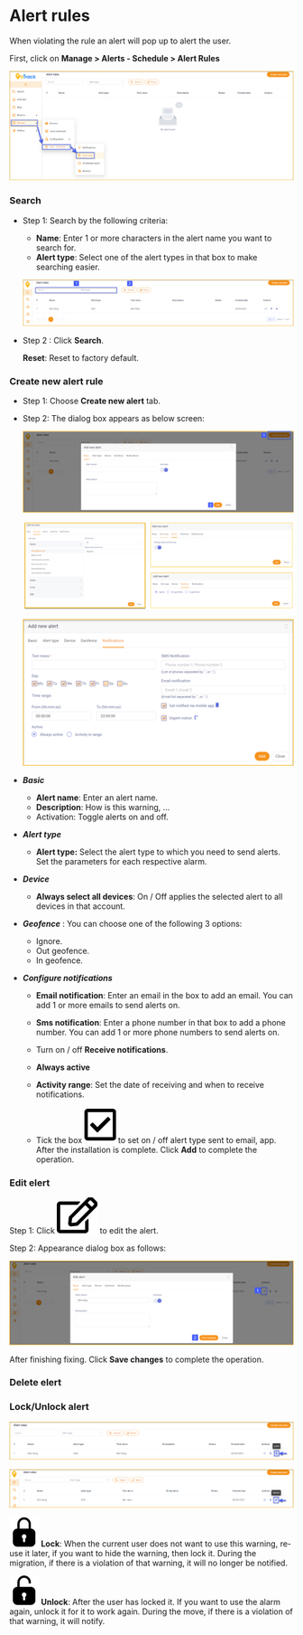 # Alert rules

When violating the rule an alert will pop up to alert the user.

First, click on **Manage > Alerts - Schedule > Alert Rules**

<span style="display:block;text-align:left">![active device ](/docs/assets/images/web-english/notifications/alerts-rules.png)

### Search
* Step 1: Search by the following criteria:

    * **Name**: Enter 1 or more characters in the alert name you want to search for.
    * **Alert type**: Select one of the alert types in that box to make searching easier.

    <span style="display:block;text-align:left">![active device ](/docs/assets/images/web-english/notifications/search-alert-rules.jpg)

* Step 2 : Click **Search**.

    **Reset**: Reset to factory default.

### Create new alert rule

* Step 1: Choose **Create new alert** tab.

* Step 2: The dialog box appears as below screen:

    <span style="display:block;text-align:left">![active device ](/docs/assets/images/web-english/notifications/add-alert-rules.png)

     <span style="display:block;text-align:left">![active device ](/docs/assets/images/web-english/notifications/add-alert-rules-2.png)

     <span style="display:block;text-align:left">![active device ](/docs/assets/images/web-english/notifications/add-alert-rules-3.png)

* ***Basic***

   * **Alert name**: Enter an alert name.
   * **Description**: How is this warning, ...
   * Activation: Toggle alerts on and off.

* ***Alert type***
   
   * **Alert type:** Select the alert type to which you need to send alerts.
    Set the parameters for each respective alarm.
* ***Device***
   
   * **Always select all devices**: On / Off applies the selected alert to all devices in that account.
* ***Geofence*** : You can choose one of the following 3 options:
    * Ignore.
    * Out geofence.
    * In geofence.

* ***Configure notifications***

    * **Email notification**: Enter an email in the box to add an email. You can add 1 or more emails to send alerts on.

    * **Sms notification**: Enter a phone number in that box to add a phone number. You can add 1 or more phone numbers to send alerts on.

    * Turn on / off **Receive notifications**.

    * **Always active**

    * **Activity range**: Set the date of receiving and when to receive notifications.

    * Tick the box <span class="icon-left svg-filter-tick">![Ok](/docs/assets/images/web-interface/icon/SVG/check-square.svg) to set on / off alert type sent to email, app. After the installation is complete. 
    Click **Add** to complete the operation.

### Edit elert

Step 1: Click <span class="icon-left svg-filter-info">![Ok](/docs/assets/images/web-interface/icon/SVG/edit.svg) to edit the alert.

Step 2: Appearance dialog box as follows:

<span style="display:block;text-align:left">![active device ](/docs/assets/images/web-english/notifications/edit-alert.png)

After finishing fixing. Click **Save changes** to complete the operation.

### Delete elert

### Lock/Unlock alert

<span style="display:block;text-align:left">![active device ](/docs/assets/images/web-english/notifications/lock-alert.png)

<span style="display:block;text-align:left">![active device ](/docs/assets/images/web-english/notifications/unlock-alert.png)

<span class="icon-left svg-filter-info">![Ok](/docs/assets/images/web-interface/icon/SVG/icons8-lock.svg) **Lock**: When the current user does not want to use this warning, re-use it later, if you want to hide the warning, then lock it. During the migration, if there is a violation of that warning, it will no longer be notified.

<span class="icon-left svg-filter-info">![Ok](/docs/assets/images/web-interface/icon/SVG/icons8-unlock-52.png) **Unlock**: After the user has locked it. If you want to use the alarm again, unlock it for it to work again. During the move, if there is a violation of that warning, it will notify.

